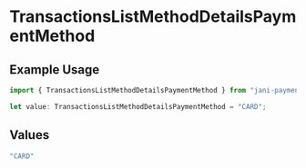 # TransactionsListMethodDetailsPaymentMethod

## Example Usage

```typescript
import { TransactionsListMethodDetailsPaymentMethod } from "jani-payments/models/operations";

let value: TransactionsListMethodDetailsPaymentMethod = "CARD";
```

## Values

```typescript
"CARD"
```